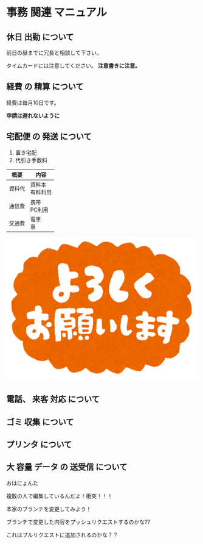 # 事務 関連 マニュアル 
## 休日 出勤 について 
前日の昼までに冗長と相談して下さい。

タイムカードには注意してください。
**注意書きに注意。**
## 経費 の 精算 について 
経費は毎月10日です。

**申請は遅れないように**

## 宅配便 の 発送 について 
1. 置き宅配
1. 代引き手数料

|概要|内容
|--|--
|資料代|資料本<br>有料利用
|通信費|携帯<br>PC利用
|交通費|電車<br>車

![以上よろしくね！](img/R.png)




## 電話、 来客 対応 について 
## ゴミ 収集 について
## プリンタ について 
## 大 容量 データ の 送受信 について 

おはにょんた

複数の人で編集しているんだよ！衝突！！！

本家のブランチを変更してみよう！

ブランチで変更した内容をプッシュリクエストするのかな??

これはプルリクエストに追加されるのかな？？
